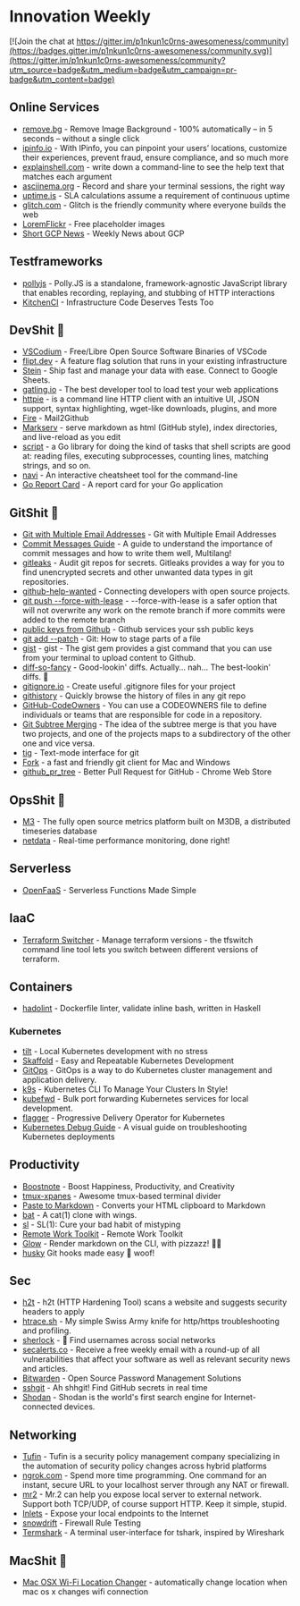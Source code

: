 # Innovation Weekly

[![Join the chat at https://gitter.im/p1nkun1c0rns-awesomeness/community](https://badges.gitter.im/p1nkun1c0rns-awesomeness/community.svg)](https://gitter.im/p1nkun1c0rns-awesomeness/community?utm_source=badge&utm_medium=badge&utm_campaign=pr-badge&utm_content=badge)

## Online Services

- [remove.bg](https://remove.bg) - Remove Image Background - 100% automatically – in 5 seconds – without a single click
- [ipinfo.io](https://ipinfo.io) - With IPinfo, you can pinpoint your users’ locations, customize their experiences, prevent fraud, ensure compliance, and so much more
- [explainshell.com](https://explainshell.com) - write down a command-line to see the help text that matches each argument
- [asciinema.org](https://asciinema.org) - Record and share your terminal sessions, the right way
- [uptime.is](https://uptime.is/) - SLA calculations assume a requirement of continuous uptime
- [glitch.com](https://glitch.com) - Glitch is the friendly community where everyone builds the web
- [LoremFlickr](https://loremflickr.com/) - Free placeholder images
- [Short GCP News](https://snownews.appspot.com/) - Weekly News about GCP

## Testframeworks

- [pollyjs](https://github.com/Netflix/pollyjs) - Polly.JS is a standalone, framework-agnostic JavaScript library that enables recording, replaying, and stubbing of HTTP interactions
- [KitchenCI](https://kitchen.ci/) - Infrastructure Code Deserves Tests Too

## DevShit 💩

- [VSCodium](https://vscodium.com/) - Free/Libre Open Source Software Binaries of VSCode
- [flipt.dev](https://flipt.dev) - A feature flag solution that runs in your existing infrastructure
- [Stein](https://github.com/SteinHQ/Stein) - Ship fast and manage your data with ease. Connect to Google Sheets.
- [gatling.io](https://gatling.io/) - The best developer tool to load test your web applications
- [httpie](https://httpie.org/) - is a command line HTTP client with an intuitive UI, JSON support, syntax highlighting, wget-like downloads, plugins, and more
- [Fire](https://fire.fundersclub.com/#SetUp) - Mail2Github
- [Markserv](https://github.com/markserv/markserv) - serve markdown as html (GitHub style), index directories, and live-reload as you edit
- [script](https://github.com/bitfield/script) - a Go library for doing the kind of tasks that shell scripts are good at: reading files, executing subprocesses, counting lines, matching strings, and so on.
- [navi](https://github.com/denisidoro/navi) - An interactive cheatsheet tool for the command-line
- [Go Report Card](https://goreportcard.com/) - A report card for your Go application

## GitShit 💩

- [Git with Multiple Email Addresses](https://www.kevinkuszyk.com/2018/12/10/git-tips-6-using-git-with-multiple-email-addresses/) - Git with Multiple Email Addresses
- [Commit Messages Guide](https://github.com/RomuloOliveira/commit-messages-guide) - A guide to understand the importance of commit messages and how to write them well, Multilang!
- [gitleaks](https://github.com/zricethezav/gitleaks) - Audit git repos for secrets. Gitleaks provides a way for you to find unencrypted secrets and other unwanted data types in git repositories.
- [github-help-wanted](http://github-help-wanted.com/) - Connecting developers with open source projects.
- [git push --force-with-lease](https://git-scm.com/docs/git-push#Documentation/git-push.txt---no-force-with-lease) - --force-with-lease is a safer option that will not overwrite any work on the remote branch if more commits were added to the remote branch
- [public keys from Github](https://github.com/steinbrueckri.keys) - Github services your ssh public keys
- [git add --patch](https://git-scm.com/book/en/v2/Git-Tools-Interactive-Staging#_staging_patches) - Git: How to stage parts of a file
- [gist](https://github.com/defunkt/gist) - gist - The gist gem provides a gist command that you can use from your terminal to upload content to Github.
- [diff-so-fancy](https://github.com/so-fancy/diff-so-fancy) - Good-lookin' diffs. Actually… nah… The best-lookin' diffs. 🎉
- [gitignore.io](http://gitignore.io/) - Create useful .gitignore files for your project
- [githistory](https://githistory.xyz/) - Quickly browse the history of files in any git repo
- [GitHub-CodeOwners](https://help.github.com/en/articles/about-code-owners) - You can use a CODEOWNERS file to define individuals or teams that are responsible for code in a repository.
- [Git Subtree Merging](https://git-scm.com/book/de/v1/Git-Tools-Subtree-Merging) - The idea of the subtree merge is that you have two projects, and one of the projects maps to a subdirectory of the other one and vice versa.
- [tig](https://github.com/jonas/tig) - Text-mode interface for git
- [Fork](https://fork.dev/) - a fast and friendly git client for Mac and Windows
- [github_pr_tree](https://github.com/berzniz/github_pr_tree) - Better Pull Request for GitHub - Chrome Web Store

## OpsShit 💩

- [M3](https://www.m3db.io/) - The fully open source metrics platform built on M3DB, a distributed timeseries database
- [netdata](https://github.com/netdata/netdata) - Real-time performance monitoring, done right!

## Serverless

- [OpenFaaS](https://github.com/openfaas/faas/) - Serverless Functions Made Simple

## IaaC

- [Terraform Switcher](https://github.com/warrensbox/terraform-switcher) - Manage terraform versions - the tfswitch command line tool lets you switch between different versions of terraform.

## Containers

- [hadolint](https://github.com/hadolint/hadolint) - Dockerfile linter, validate inline bash, written in Haskell

### Kubernetes

- [tilt](https://github.com/windmilleng/tilt) - Local Kubernetes development with no stress
- [Skaffold](https://skaffold.dev) - Easy and Repeatable Kubernetes Development
- [GitOps](https://www.weave.works/technologies/gitops) - GitOps is a way to do Kubernetes cluster management and application delivery.
- [k9s](https://github.com/derailed/k9s) - Kubernetes CLI To Manage Your Clusters In Style!
- [kubefwd](https://github.com/txn2/kubefwd) - Bulk port forwarding Kubernetes services for local development.
- [flagger](https://flagger.app/) -  Progressive Delivery Operator for Kubernetes
- [Kubernetes Debug Guide](https://learnk8s.io/troubleshooting-deployments) - A visual guide on troubleshooting Kubernetes deployments

## Productivity

- [Boostnote](https://Boostnote.io) - Boost Happiness, Productivity, and Creativity
- [tmux-xpanes](https://github.com/greymd/tmux-xpanes) - Awesome tmux-based terminal divider
- [Paste to Markdown](https://euangoddard.github.io/clipboard2markdown/) - Converts your HTML clipboard to Markdown
- [bat](https://github.com/sharkdp/bat) - A cat(1) clone with wings.
- [sl](https://github.com/mtoyoda/sl) - SL(1): Cure your bad habit of mistyping
- [Remote Work Toolkit](https://nohq.co/tools/) - Remote Work Toolkit
- [Glow](https://github.com/charmbracelet/glow) - Render markdown on the CLI, with pizzazz! 💅🏻
- [husky](https://github.com/typicode/husky) Git hooks made easy 🐶 woof!

## Sec

- [h2t](https://github.com/gildasio/h2t) - h2t (HTTP Hardening Tool) scans a website and suggests security headers to apply
- [htrace.sh](https://github.com/trimstray/htrace.sh) - My simple Swiss Army knife for http/https troubleshooting and profiling.
- [sherlock](https://github.com/sherlock-project/sherlock) - 🔎 Find usernames across social networks
- [secalerts.co](https://secalerts.co) - Receive a free weekly email with a round-up of all vulnerabilities that affect your software as well as relevant security news and articles.
- [Bitwarden](https://bitwarden.com) - Open Source Password Management Solutions
- [sshgit](https://shhgit.darkport.co.uk/) - Ah shhgit! Find GitHub secrets in real time
- [Shodan](https://www.shodan.io/) - Shodan is the world's first search engine for Internet-connected devices.

## Networking

- [Tufin](https://www.tufin.com/) - Tufin is a security policy management company specializing in the automation of security policy changes across hybrid platforms
- [ngrok.com](https://ngrok.com) - Spend more time programming. One command for an instant, secure URL to your localhost server through any NAT or firewall.
- [mr2](https://github.com/txthinking/mr2/) - Mr.2 can help you expose local server to external network. Support both TCP/UDP, of course support HTTP. Keep it simple, stupid.
- [Inlets](https://github.com/alexellis/inlets) - Expose your local endpoints to the Internet
- [snowdrift](https://github.com/steinbrueckri/snowdrift) - Firewall Rule Testing
- [Termshark](https://github.com/gcla/termshark) - A terminal user-interface for tshark, inspired by Wireshark

## MacShit 💩

- [Mac OSX Wi-Fi Location Changer](https://github.com/rimar/wifi-location-changer) - automatically change location when mac os x changes wifi connection
